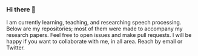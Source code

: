 ### Hi there 👋

<!--
**bagustris/bagustris** is a ✨ _special_ ✨ repository because its `README.md` (this file) appears on your GitHub profile.
Here are some ideas to get you started:
- 🔭 I’m currently working on speech processing
- 🌱 I’m currently learning and teaching 
- 👯 I’m looking to collaborate on ...
- 🤔 I’m looking for help with ...
- 💬 Ask me about ...
- 📫 How to reach me: ...
- 😄 Pronouns: ...
- ⚡ Fun fact: ...

-->
I am currently learning, teaching, and researching speech processing. Below are my repositories; most of them were made to accompany my research papers. Feel free to open issues and make pull requests. I will be happy if you want to collaborate with me, in all area. Reach by email or Twitter.
